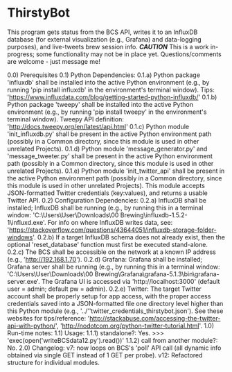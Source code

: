 # ThirstyBot
This program gets status from the BCS API, writes it to an InfluxDB database (for external
visualization (e.g., Grafana) and data-logging purposes), and live-tweets brew session info.  ***CAUTION*** This is a work in-progress; some functionality may not be in place yet. Questions/comments are welcome - just message me!

0.0) Prerequisites
    0.1) Python Dependencies:
        0.1.a) Python package 'influxdb' shall be installed into the active Python environment (e.g., by running
                'pip install influxdb' in the environment's terminal window).
                 Tips: 'https://www.influxdata.com/blog/getting-started-python-influxdb/'
        0.1.b) Python package 'tweepy' shall be installed into the active Python environment (e.g., by running
                'pip install tweepy' in the environment's terminal window).
                Tweepy API definition: 'http://docs.tweepy.org/en/latest/api.html'
        0.1.c) Python module 'init_influxdb.py' shall be present in the active Python environment path (possibly in
                a Common directory, since this module is used in other unrelated Projects).
        0.1.d) Python module 'message_generator.py' and 'message_tweeter.py' shall be present
               in the active Python environment path (possibly in a Common directory, since this module is used in
               other unrelated Projects).
        0.1.e) Python module 'init_twitter_api' shall be present in the active Python environment path (possibly in
               a Common directory, since this module is used in other unrelated Projects). This module accepts
               JSON-formatted Twitter credentials (key:values), and returns a usable Twitter API.
    0.2) Configuration Dependencies:
        0.2.a) InfluxDB shall be installed; InfluxDB shall be running (e.g., by running this in a terminal window:
                'C:\Users\User\Downloads\00 Brewing\influxdb-1.5.2-1\influxd.exe'.
                 For info on where InfluxDB writes data, see:
                 'https://stackoverflow.com/questions/43644051/influxdb-storage-folder-windows'.
        0.2.b) If a target InfluxDB schema does not already exist, then the optional 'reset_database' function must
                first be executed stand-alone.
        0.2.c) The BCS shall be accessible on the network at a known IP address (e.g., 'http://192.168.1.70').
        0.2.d) Grafana: Grafana shall be installed; Grafana server shall be running (e.g., by running this in a
                terminal window: 'C:\Users\User\Downloads\00 Brewing\Grafana\grafana-5.1.3\bin\grafana-server.exe'.
                The Grafana UI is accessed via 'http://localhost:3000' (default user = admin; default pw = admin).
        0.2.e) Twitter: The target Twitter account shall be properly setup for app access, with the proper access
                credentials saved into a JSON-formatted file one directory level higher than this Python module
                (e.g., '../''twitter_credentials_thirstybot.json'). See these websites for tips/reference:
                'http://stackabuse.com/accessing-the-twitter-api-with-python/',
                'http://nodotcom.org/python-twitter-tutorial.html'.
 1.0) Run-time notes:
   1.1) Usage:
       1.1.1) standalone?: Yes.
           >>> 'exec(open('writeBCSdata12.py').read())'
       1.1.2) call from another module?: No.
 2.0) Changelog:
       v7: now loops on BCS's 'poll' API call (all  dynamic info obtained via single GET instead of 1 GET per probe).
       v12: Refactored structure for individual modules.
